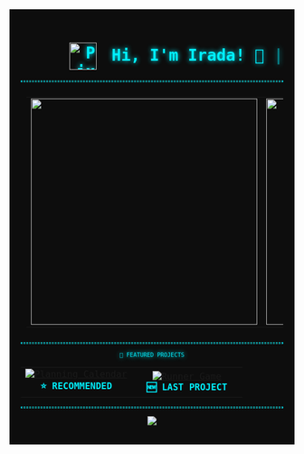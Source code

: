 <!-- Подключаем пиксельный шрифт -->
<link href="https://fonts.googleapis.com/css2?family=Press+Start+2P&display=swap" rel="stylesheet">

<style>
  .pixel-block {
    background-color: #0d0d0d;
    color: #00f0ff;
    font-family: 'Press Start 2P', monospace;
    padding: 20px;
  }

  .glow {
    text-shadow: 0 0 8px #00f0ff;
  }

  .terminal-line::after {
    content: '|';
    animation: blink 1s steps(2, start) infinite;
    text-shadow: 0 0 10px #00f0ff;
  }

  @keyframes blink {
    0% { opacity: 1; }
    50% { opacity: 0; }
    100% { opacity: 1; }
  }

  .npc-img {
    width: 48px;
    vertical-align: middle;
    margin-right: 10px;
    image-rendering: pixelated;
  }
</style>

<div class="pixel-block">

  <h1 align="right" class="glow terminal-line">
    <img src="https://i.ibb.co/NnpNzCX/pixel-npc.gif" alt="Pixel Avatar" class="npc-img" />
    Hi, I'm Irada! 👾
  </h1>

  <hr style="border: 1px dashed #00f0ff;">

  <table align="center" style="padding: 10px;">
    <tr>
      <td>
        <img src="https://github-readme-stats.vercel.app/api?username=Ira4a&show_icons=true&theme=dark&icon_color=00f0ff&text_color=00f0ff&title_color=00f0ff" width="400" />
      </td>
      <td>
        <img src="https://github-readme-stats.vercel.app/api/top-langs/?username=Ira4a&layout=compact&theme=dark&text_color=00f0ff&title_color=00f0ff" width="400" />
      </td>
    </tr>
  </table>

  <hr style="border: 1px dashed #00f0ff;">

  <p align="center" style="font-size: 10px;" class="glow">📁 FEATURED PROJECTS</p>

  <table align="center">
    <tr>
      <td align="center" width="50%">
        <a href="https://github.com/Ira4a/Planning-calendar">
          <img src="https://github-readme-stats.vercel.app/api/pin/?username=Ira4a&repo=Planning-calendar&theme=dark&title_color=00f0ff&text_color=00f0ff&icon_color=00f0ff" alt="Planning Calendar" />
        </a>
        <br />
        <strong style="color:#00f0ff;">⭐ RECOMMENDED</strong>
      </td>
      <td align="center" width="50%">
        <a href="https://github.com/Ira4a/runner-game">
          <img src="https://github-readme-stats.vercel.app/api/pin/?username=Ira4a&repo=runner-game&theme=dark&title_color=00f0ff&text_color=00f0ff&icon_color=00f0ff" alt="Runner Game" />
        </a>
        <br />
        <strong style="color:#00f0ff;">🆕 LAST PROJECT</strong>
      </td>
    </tr>
  </table>

  <hr style="border: 1px dashed #00f0ff;">

  <p align="center">
    <img src="https://github-readme-activity-graph.vercel.app/graph?username=Ira4a&theme=github-compact&hide_border=true&area=true&color=00f0ff&line=00f0ff&point=00f0ff&bg_color=0d0d0d00" />
  </p>

</div>
